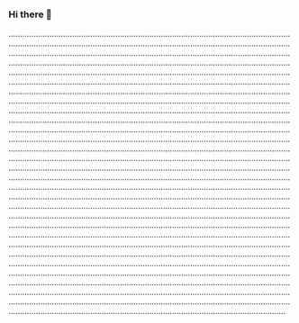 ### Hi there 👋

......................................................................................................................................................................................................................................................................................................................................................................................................................................................................................................................................................................................................................................................................................................................................................................................................................................................................................................................................................................................................................................................................................................................................................................................................................................................................................................................................................................................................................................................................................................................................................................................................................................................................................................................................................................................................................................................................................................................................................................................................................................................................................................................................................................................................................................................................................................................................................................................................................................................................................................................................................................................................................................................................................................................................................................................................................................................................................................................................................................................................................................................................................................................................................................................................................................................................................................................................................................................................................................................................................................................................................................................................................................................................................................................................................................................................................................................................